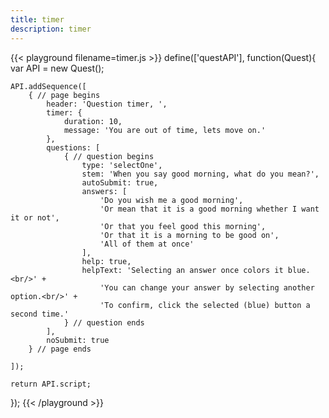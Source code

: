 ```yaml
---
title: timer
description: timer
---
```


{{< playground filename=timer.js >}}
define(['questAPI'], function(Quest){
    var API = new Quest();

    API.addSequence([
        { // page begins
            header: 'Question timer, ',
            timer: {
                duration: 10,
                message: 'You are out of time, lets move on.'
            },
            questions: [
                { // question begins
                    type: 'selectOne',
                    stem: 'When you say good morning, what do you mean?',
                    autoSubmit: true,
                    answers: [
                        'Do you wish me a good morning',
                        'Or mean that it is a good morning whether I want it or not',
                        'Or that you feel good this morning',
                        'Or that it is a morning to be good on',
                        'All of them at once'
                    ],
                    help: true,
                    helpText: 'Selecting an answer once colors it blue.<br/>' +
                        'You can change your answer by selecting another option.<br/>' +
                        'To confirm, click the selected (blue) button a second time.'
                } // question ends
            ],
            noSubmit: true
        } // page ends

    ]);

    return API.script;
});
{{< /playground >}}
